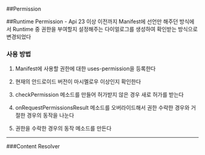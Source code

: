 ##Permission


##Runtime Permission - Api 23 이상
이전까지 Manifest에 선언만 해주던 방식에서 Runtime 중 권한을 부여할지 설정해주는 다이얼로그를 생성하여 확인받는 방식으로 변경되었다

### 사용 방법
1. Manifest에 사용할 권한에 대한 uses-permission을 등록한다


2. 현재의 안드로이드 버전이 마시멜로우 이상인지 확인한다


3. checkPermission 메소드를 만들어 허가받지 않은 경우 새로 허가를 받는다


4. onRequestPermissionsResult 메소드를 오버라이드해서 권한 수락한 경우와 거절한 경우의 동작을 나눈다


5. 권한을 수락한 경우의 동작 메소드를 만든다

---

###Content Resolver